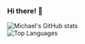 ### Hi there! 👋

<!--
**mbussert/mbussert** is a ✨ _special_ ✨ repository because its `README.md` (this file) appears on your GitHub profile.

Here are some ideas to get you started:

- 🔭 I’m currently working on ...
- 🌱 I’m currently learning ...
- 👯 I’m looking to collaborate on ...
- 🤔 I’m looking for help with ...
- 💬 Ask me about ...
- 📫 How to reach me: ...
- 😄 Pronouns: ...
- ⚡ Fun fact: ...
-->

![Michael's GitHub stats](https://github-readme-stats.vercel.app/api?username=mbussert&count_private=true&theme=algolia)  
![Top Languages](https://github-readme-stats.vercel.app/api/top-langs/?username=mbussert&layout=compact&theme=algolia)
